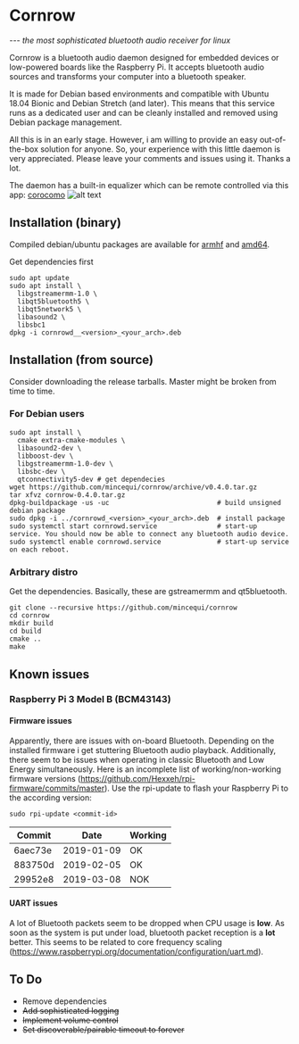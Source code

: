 # Cornrow
--- *the most sophisticated bluetooth audio receiver for linux*

Cornrow is a bluetooth audio daemon designed for embedded devices or low-powered boards like the Raspberry Pi. It accepts bluetooth audio sources and transforms your computer into a bluetooth speaker.

It is made for Debian based environments and compatible with Ubuntu 18.04 Bionic and Debian Stretch (and later). This means that this service runs as a dedicated user and can be cleanly installed and removed using Debian package management.

All this is in an early stage. However, i am willing to provide an easy out-of-the-box solution for anyone. So, your experience with this little daemon is very appreciated. Please leave your comments and issues using it. Thanks a lot.

The daemon has a built-in equalizer which can be remote controlled via this app:
[corocomo](https://play.google.com/store/apps/details?id=org.cornrow.corocomo)
![alt text](https://github.com/mincequi/cornrow/blob/master/data/screenshot_1.png)

## Installation (binary)
Compiled debian/ubuntu packages are available for [armhf](https://github.com/mincequi/cornrow/releases/download/v0.4.0/cornrowd_0.4.0_armhf.deb) and [amd64](https://github.com/mincequi/cornrow/releases/download/v0.4.0/cornrowd_0.4.0_amd64.deb).

Get dependencies first
```
sudo apt update
sudo apt install \
  libgstreamermm-1.0 \
  libqt5bluetooth5 \
  libqt5network5 \
  libasound2 \
  libsbc1
dpkg -i cornrowd__<version>_<your_arch>.deb
```

## Installation (from source)
Consider downloading the release tarballs. Master might be broken from time to time.

### For Debian users
```
sudo apt install \
  cmake extra-cmake-modules \
  libasound2-dev \
  libboost-dev \
  libgstreamermm-1.0-dev \
  libsbc-dev \
  qtconnectivity5-dev # get dependecies
wget https://github.com/mincequi/cornrow/archive/v0.4.0.tar.gz
tar xfvz cornrow-0.4.0.tar.gz
dpkg-buildpackage -us -uc                           # build unsigned debian package
sudo dpkg -i ../cornrowd_<version>_<your_arch>.deb  # install package
sudo systemctl start cornrowd.service               # start-up service. You should now be able to connect any bluetooth audio device.
sudo systemctl enable cornrowd.service              # start-up service on each reboot.
```

### Arbitrary distro
Get the dependencies. Basically, these are gstreamermm and qt5bluetooth.
```
git clone --recursive https://github.com/mincequi/cornrow
cd cornrow
mkdir build
cd build
cmake ..
make
```

## Known issues
### Raspberry Pi 3 Model B (BCM43143)
#### Firmware issues
Apparently, there are issues with on-board Bluetooth. Depending on the installed firmware i get stuttering Bluetooth audio playback. Additionally, there seem to be issues when operating in classic Bluetooth and Low Energy simultaneously.
Here is an incomplete list of working/non-working firmware versions (https://github.com/Hexxeh/rpi-firmware/commits/master). Use the rpi-update to flash your Raspberry Pi to the according version:
```shell
sudo rpi-update <commit-id>
```
Commit | Date | Working
--- | --- | ---
6aec73e | 2019-01-09 | OK
883750d | 2019-02-05 | OK
29952e8 | 2019-03-08 | NOK

#### UART issues
A lot of Bluetooth packets seem to be dropped when CPU usage is **low**. As soon as the system is put under load, bluetooth packet reception is a **lot** better. This seems to be related to core frequency scaling (https://www.raspberrypi.org/documentation/configuration/uart.md).

## To Do
* Remove dependencies
* ~~Add sophisticated logging~~
* ~~Implement volume control~~
* ~~Set discoverable/pairable timeout to forever~~
